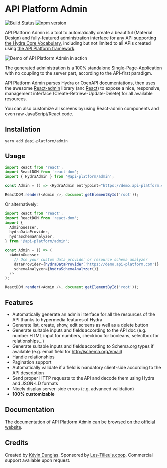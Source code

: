 # API Platform Admin

[![Build Status](https://travis-ci.org/api-platform/admin.svg?branch=master)](https://travis-ci.org/api-platform/admin)
[![npm version](https://badge.fury.io/js/%40api-platform%2Fadmin.svg)](https://badge.fury.io/js/%40api-platform%2Fadmin)

API Platform Admin is a tool to automatically create a beautiful (Material Design) and fully-featured administration interface
for any API supporting [the Hydra Core Vocabulary](http://www.hydra-cg.com/), including but not limited to all APIs created
using [the API Platform framework](https://api-platform.com).

![Demo of API Platform Admin in action](https://api-platform.com/97cd2738071d63989db0bbcb6ba85a25/admin-demo.gif)

The generated administration is a 100% standalone Single-Page-Application with no coupling to the server part, according
to the API-first paradigm.

API Platform Admin parses Hydra or OpenAPI documentations, then uses the awesome [React-admin](https://marmelab.com/react-admin/)
library (and [React](https://facebook.github.io/react/)) to expose a nice, responsive, management interface (Create-Retrieve-Update-Delete)
for all available resources.

You can also customize all screens by using React-admin components and even raw JavaScript/React code.

## Installation

    yarn add @api-platform/admin

## Usage

```javascript
import React from 'react';
import ReactDOM from 'react-dom';
import { HydraAdmin } from '@api-platform/admin';

const Admin = () => <HydraAdmin entrypoint="https://demo.api-platform.com" />; // Replace with your own API entrypoint

ReactDOM.render(<Admin />, document.getElementById('root'));
```

Or alternatively:

```javascript
import React from 'react';
import ReactDOM from 'react-dom';
import {
  AdminGuesser,
  hydraDataProvider,
  hydraSchemaAnalyzer,
} from '@api-platform/admin';

const Admin = () => (
  <AdminGuesser
    // Use your custom data provider or resource schema analyzer
    dataProvider={hydraDataProvider('https://demo.api-platform.com')}
    schemaAnalyzer={hydraSchemaAnalyzer()}
  />
);

ReactDOM.render(<Admin />, document.getElementById('root'));
```

## Features

* Automatically generate an admin interface for all the resources of the API thanks to hypermedia features of Hydra
* Generate list, create, show, edit screens as well as a delete button
* Generate suitable inputs and fields according to the API doc (e.g. number HTML input for numbers, checkbox for booleans, selectbox for relationships...)
* Generate suitable inputs and fields according to Schema.org types if available (e.g. email field for http://schema.org/email)
* Handle relationships
* Pagination support
* Automatically validate if a field is mandatory client-side according to the API description
* Send proper HTTP requests to the API and decode them using Hydra and JSON-LD formats
* Nicely display server-side errors (e.g. advanced validation)
* **100% customizable**

## Documentation

The documentation of API Platform Admin can be browsed [on the official website](https://api-platform.com/docs/admin/).

## Credits

Created by [Kévin Dunglas](https://dunglas.fr). Sponsored by [Les-Tilleuls.coop](https://les-tilleuls.coop).
Commercial support available upon request.
